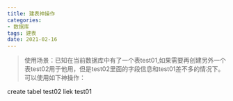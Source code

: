 ```yaml
---
title: 建表神操作
categories:
- 数据库
tags: 建表
date: 2021-02-16
---
```


> 使用场景：已知在当前数据库中有了一个表test01,如果需要再创建另外一个表test02用于他用，但是test02里面的字段信息和test01差不多的情况下。可以使用如下神操作：

create tabel test02 liek test01